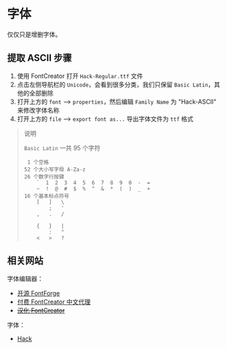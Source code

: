 # 字体

仅仅只是增删字体。

## 提取 ASCII 步骤

1. 使用 FontCreator 打开 `Hack-Regular.ttf` 文件
2. 点击左侧导航栏的 `Unicode`，会看到很多分类，我们只保留 `Basic Latin`，其他的全部删除
3. 打开上方的 `font` --> `properties`，然后编辑 `Family Name` 为 "Hack-ASCII" 来修改字体名称
4. 打开上方的 `file` --> `export font as...` 导出字体文件为 `ttf` 格式

> 说明
>
> `Basic Latin` 一共 95 个字符
>
> ```text
>  1 个空格
> 52 个大小写字母 A-Za-z
> 26 个数字行按键
>     `  1  2  3  4  5  6  7  8  9  0  -  =
>     ~  !  @  #  $  %  ^  &  *  (  )  _  +
> 16 个基本标点符号
>     [   ]   \
>         ;   '
>     ,   .   /
>
>     {   }   |
>         :   "
>     <   >   ?
> ```

## 相关网站

字体编辑器：

- [开源 FontForge](https://fontforge.org/en-US/downloads/windows-dl/)
- [付费 FontCreator 中文代理](https://fontcreator.com.cn/)
- [~~汉化 FontCreator~~](https://www.52pojie.cn/thread-1290173-1-1.html)

字体：

- [Hack](https://github.com/source-foundry/Hack)
